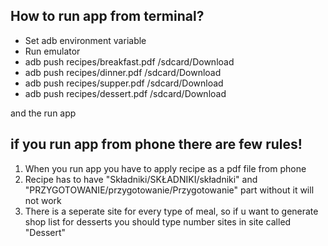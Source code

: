 ## How to run app from terminal?

- Set adb environment variable
- Run emulator
- adb push recipes/breakfast.pdf /sdcard/Download
- adb push recipes/dinner.pdf /sdcard/Download
- adb push recipes/supper.pdf /sdcard/Download
- adb push recipes/dessert.pdf /sdcard/Download

and the run app 

## if you run app from phone there are few rules!

1. When you run app you have to apply recipe as a pdf file from phone
2. Recipe has to have "Składniki/SKŁADNIKI/składniki" and 
   "PRZYGOTOWANIE/przygotowanie/Przygotowanie" part without it will not work
3. There is a seperate site for every type of meal, so if u want to generate shop list for desserts
   you should type number sites in site called "Dessert"

